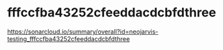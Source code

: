 # fffccfba43252cfeeddacdcbfdthree
https://sonarcloud.io/summary/overall?id=neojarvis-testing_fffccfba43252cfeeddacdcbfdthree
